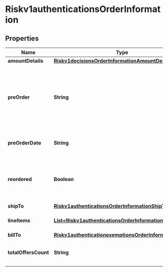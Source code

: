 
# Riskv1authenticationsOrderInformation

## Properties
Name | Type | Description | Notes
------------ | ------------- | ------------- | -------------
**amountDetails** | [**Riskv1decisionsOrderInformationAmountDetails**](Riskv1decisionsOrderInformationAmountDetails.md) |  |  [optional]
**preOrder** | **String** | Indicates whether cardholder is placing an order with a future availability or release date. This field can contain one of these values: - MERCHANDISE_AVAILABLE: Merchandise available - FUTURE_AVAILABILITY: Future availability  |  [optional]
**preOrderDate** | **String** | Expected date that a pre-ordered purchase will be available. Format: YYYYMMDD  |  [optional]
**reordered** | **Boolean** | Indicates whether the cardholder is reordering previously purchased merchandise. This field can contain one of these values: - false: First time ordered - true: Reordered  |  [optional]
**shipTo** | [**Riskv1authenticationsOrderInformationShipTo**](Riskv1authenticationsOrderInformationShipTo.md) |  |  [optional]
**lineItems** | [**List&lt;Riskv1authenticationsOrderInformationLineItems&gt;**](Riskv1authenticationsOrderInformationLineItems.md) | This array contains detailed information about individual products in the order. |  [optional]
**billTo** | [**Riskv1authenticationexemptionsOrderInformationBillTo**](Riskv1authenticationexemptionsOrderInformationBillTo.md) |  |  [optional]
**totalOffersCount** | **String** | Total number of articles/items in the order as a numeric decimal count. Possible values: 00 - 99  |  [optional]



